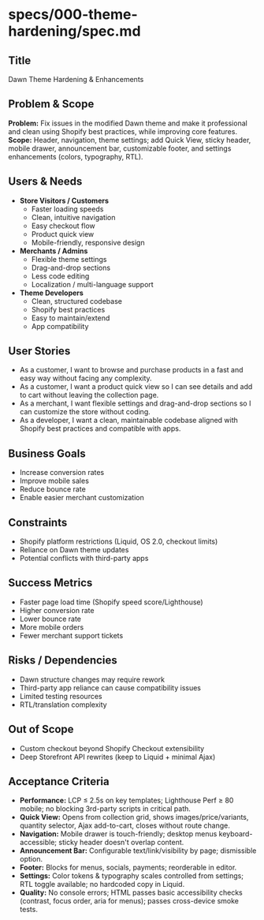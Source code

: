 # specs/000-theme-hardening/spec.md

## Title
Dawn Theme Hardening & Enhancements

## Problem & Scope
**Problem:** Fix issues in the modified Dawn theme and make it professional and clean using Shopify best practices, while improving core features.  
**Scope:** Header, navigation, theme settings; add Quick View, sticky header, mobile drawer, announcement bar, customizable footer, and settings enhancements (colors, typography, RTL).

## Users & Needs
- **Store Visitors / Customers**
  - Faster loading speeds
  - Clean, intuitive navigation
  - Easy checkout flow
  - Product quick view
  - Mobile-friendly, responsive design
- **Merchants / Admins**
  - Flexible theme settings
  - Drag-and-drop sections
  - Less code editing
  - Localization / multi-language support
- **Theme Developers**
  - Clean, structured codebase
  - Shopify best practices
  - Easy to maintain/extend
  - App compatibility

## User Stories
- As a customer, I want to browse and purchase products in a fast and easy way without facing any complexity.
- As a customer, I want a product quick view so I can see details and add to cart without leaving the collection page.
- As a merchant, I want flexible settings and drag-and-drop sections so I can customize the store without coding.
- As a developer, I want a clean, maintainable codebase aligned with Shopify best practices and compatible with apps.

## Business Goals
- Increase conversion rates
- Improve mobile sales
- Reduce bounce rate
- Enable easier merchant customization

## Constraints
- Shopify platform restrictions (Liquid, OS 2.0, checkout limits)
- Reliance on Dawn theme updates
- Potential conflicts with third-party apps

## Success Metrics
- Faster page load time (Shopify speed score/Lighthouse)
- Higher conversion rate
- Lower bounce rate
- More mobile orders
- Fewer merchant support tickets

## Risks / Dependencies
- Dawn structure changes may require rework
- Third-party app reliance can cause compatibility issues
- Limited testing resources
- RTL/translation complexity

## Out of Scope
- Custom checkout beyond Shopify Checkout extensibility
- Deep Storefront API rewrites (keep to Liquid + minimal Ajax)

## Acceptance Criteria
- **Performance:** LCP ≤ 2.5s on key templates; Lighthouse Perf ≥ 80 mobile; no blocking 3rd-party scripts in critical path.
- **Quick View:** Opens from collection grid, shows images/price/variants, quantity selector, Ajax add-to-cart, closes without route change.
- **Navigation:** Mobile drawer is touch-friendly; desktop menus keyboard-accessible; sticky header doesn't overlap content.
- **Announcement Bar:** Configurable text/link/visibility by page; dismissible option.
- **Footer:** Blocks for menus, socials, payments; reorderable in editor.
- **Settings:** Color tokens & typography scales controlled from settings; RTL toggle available; no hardcoded copy in Liquid.
- **Quality:** No console errors; HTML passes basic accessibility checks (contrast, focus order, aria for menus); passes cross-device smoke tests.